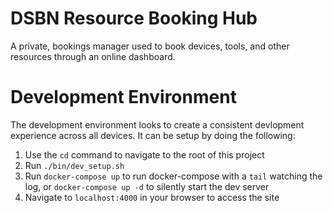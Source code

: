 # DSBN Resource Booking Hub
A private, bookings manager used to book devices, tools, and other resources through an online dashboard.

# Development Environment
The development environment looks to create a consistent devlopment experience across all devices. It can be setup by doing the following:

1. Use the `cd` command to navigate to the root of this project
2. Run `./bin/dev_setup.sh`
3. Run `docker-compose up` to run docker-compose with a `tail` watching the log, or `docker-compose up -d` to silently start the dev server
4. Navigate to `localhost:4000` in your browser to access the site
